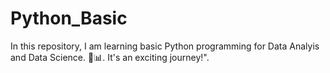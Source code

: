 # Python_Basic
In this repository, I am learning basic Python programming for Data Analyis and Data Science. 🐍📊. It's an exciting journey!".
